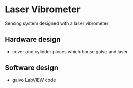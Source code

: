 # Laser Vibrometer
Sensing system designed with a laser vibrometer

## Hardware design
* cover and cylinder pieces which house galvo and laser
 
## Software design
* galvo LabVIEW code
